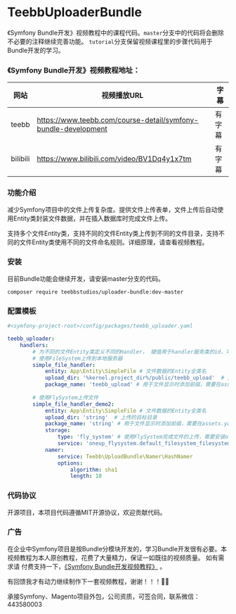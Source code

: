 # TeebbUploaderBundle
《Symfony Bundle开发》视频教程中的课程代码。`master`分支中的代码将会删除不必要的注释继续完善功能。
`tutorial`分支保留视频课程里的步骤代码用于Bundle开发的学习。

### 《Symfony Bundle开发》视频教程地址：
|  网站   | 视频播放URL | 字幕 |
|  ----  | ---- | ---- |
| teebb  | https://www.teebb.com/course-detail/symfony-bundle-development | 有字幕 |
| bilibili | https://www.bilibili.com/video/BV1Dq4y1x7tm | 有字幕 |

### 功能介绍
减少Symfony项目中的文件上传复杂度。提供文件上传表单，文件上传后自动使用Entity类封装文件数据，并在插入数据库时完成文件上传。

支持多个文件Entity类，支持不同的文件Entity类上传到不同的文件目录，支持不同的文件Entity类使用不同的文件命名规则。详细原理，请查看视频教程。

### 安装
目前Bundle功能会继续开发，请安装master分支的代码。
```
composer require teebbstudios/uploader-bundle:dev-master
```

### 配置模板

```yaml
#<symfony-project-root>/config/packages/teebb_uploader.yaml

teebb_uploader:
    handlers:
        # 为不同的文件Entity类定义不同的Handler， 键值用于handler服务类的id，可以任意定义
        # 使用FileSystem上传到本地服务器
        simple_file_handler:
            entity: App\Entity\SimpleFile # 文件数据的Entity全类名
            upload_dir: '%kernel.project_dir%/public/teebb_upload'  # 上传的目标目录
            package_name: 'teebb_upload' # 用于文件显示时添加前缀，需要在assets.yaml文件中进行配置
        
        # 使用FlySystem上传文件
        simple_file_handler_demo2:
            entity: App\Entity\SimpleFile # 文件数据的Entity全类名
            upload_dir: 'string'  # 上传的目标目录
            package_name: 'string' # 用于文件显示时添加前缀，需要在assets.yaml文件中进行配置
            storage:  
                type: 'fly_system' # 使用FlySystem完成文件的上传，需要安装oneup/flysystem-bundle
                service: 'oneup_flysystem.default_filesystem_filesystem' # 可使用flysystem提供的服务类id 或 配置项名称，例如："default_filesystem"
            namer:
                service: Teebb\UploadBundle\Namer\HashNamer
                options:
                    algorithm: sha1
                    length: 10

```
### 代码协议
开源项目，本项目代码遵循MIT开源协议，欢迎贡献代码。

### 广告
在企业中Symfony项目是按Bundle分模块开发的，学习Bundle开发很有必要。本视频教程为本人原创教程，花费了大量精力，保证一如既往的视频质量。
如有需求请 付费支持一下，[《Symfony Bundle开发视频教程》](https://www.teebb.com/course-detail/symfony-bundle-development) 。

有回馈我才有动力继续制作下一套视频教程，谢谢！！！🤝🏻

承接Symfony、Magento项目外包，公司资质，可签合同，联系微信：443580003
